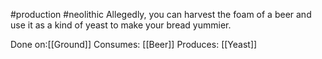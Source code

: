 #production #neolithic 
Allegedly, you can harvest the foam of a beer and use it as a kind of yeast to make your bread yummier. 

Done on:[[Ground]]
Consumes: [[Beer]]
Produces: [[Yeast]]